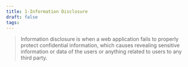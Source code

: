 ```yaml
---
title: 1-Information Disclosure
draft: false
tags:
---
```

> Information disclosure is when a web application fails to properly protect confidential information, which causes revealing sensitive information or data of the users or anything related to users to any third party.

>